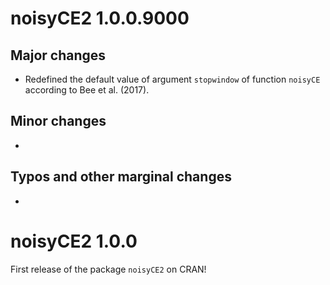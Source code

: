 

# noisyCE2 1.0.0.9000


## Major changes

* Redefined the default value of argument `stopwindow` of function `noisyCE`
  according to Bee et al. (2017).


## Minor changes

* 


## Typos and other marginal changes

* 





# noisyCE2 1.0.0

First release of the package `noisyCE2` on CRAN!


